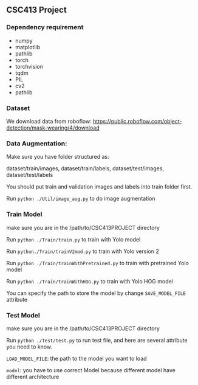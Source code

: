 ## CSC413 Project

### Dependency requirement

* numpy
* matplotlib
* pathlib
* torch
* torchvision
* tqdm
* PIL
* cv2
* pathlib

### Dataset

We download data from roboflow: https://public.roboflow.com/object-detection/mask-wearing/4/download

### Data Augmentation:

Make sure you have folder structured as:

dataset/train/images, dataset/train/labels, dataset/test/images, dataset/test/labels

You should put train and validation images and labels into train folder first.

Run `python ./Util/image_aug.py` to do image augmentation

### Train Model

make sure you are in the /path/to/CSC413PROJECT directory

Run `python ./Train/train.py` to train with Yolo model

Run `python./Train/trainV2mod.py` to train with Yolo version 2 

Run `python ./Train/trainWithPretrained.py` to train with pretrained Yolo model

Run `python ./Train/trainWithHOG.py` to train with Yolo HOG model

You can specify the path to store the model by change `SAVE_MODEL_FILE` attribute  

### Test Model

make sure you are in the /path/to/CSC413PROJECT directory

Run `python ./Test/test.py` to run test file, and here are several attribute you need to know.

`LOAD_MODEL_FILE`: the path to the model you want to load

`model`: you have to use correct Model because different model have different architecture

